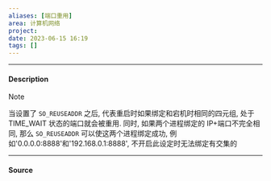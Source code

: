 ```yaml
---
aliases: [端口重用]
area: 计算机网络
project: 
date: 2023-06-15 16:19
tags: []
---
```

---
#### Description
> [!note] 
> 当设置了 `SO_REUSEADDR` 之后, 代表重启时如果绑定和宕机时相同的四元组, 处于 TIME_WAIT 状态的端口就会被重用.
> 同时, 如果两个进程绑定的 IP+端口不完全相同, 那么 `SO_REUSEADDR` 可以使这两个进程绑定成功, 例如'0.0.0.0:8888'和'192.168.0.1:8888', 不开启此设定时无法绑定有交集的



---
#### Source
